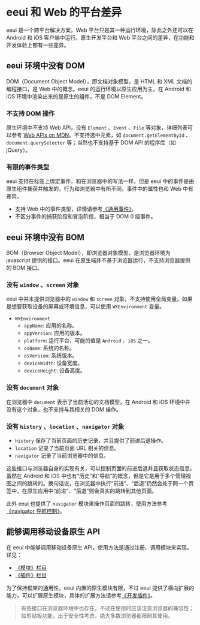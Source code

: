# eeui 和 Web 的平台差异

eeui 是一个跨平台解决方案，Web 平台只是其一种运行环境，除此之外还可以在 Android 和 iOS 客户端中运行。原生开发平台和 Web 平台之间的差异，在功能和开发体验上都有一些差异。

## eeui 环境中没有 DOM

DOM（Document Object Model），即文档对象模型，是 HTML 和 XML 文档的编程接口，是 Web 中的概念。eeui 的运行环境以原生应用为主，在 Android 和 iOS 环境中渲染出来的是原生的组件，不是 DOM Element。

### 不支持 DOM 操作

原生环境中不支持 Web API，没有 `Element` 、`Event` 、`File` 等对象，详细列表可以参考 [Web APIs on MDN](https://developer.mozilla.org/en-US/docs/Web/API)。不支持选中元素，如 `document.getElementById` 、 `document.querySelector` 等；当然也不支持基于 DOM API 的程序库（如 jQuery）。

### 有限的事件类型

eeui 支持在标签上绑定事件，和在浏览器中的写法一样，但是 eeui 中的事件是由原生组件捕获并触发的，行为和浏览器中有所不同，事件中的属性也和 Web 中有差异。

+ 支持 Web 中的事件类型，详情请参考[《通用事件》](../weex/events/common-events.html)。
+ 不区分事件的捕获阶段和冒泡阶段，相当于 DOM 0 级事件。

## eeui 环境中没有 BOM

BOM（Browser Object Model），即浏览器对象模型，是浏览器环境为 javascript 提供的接口。eeui 在原生端并不基于浏览器运行，不支持浏览器提供的 BOM 接口。

### 没有 `window` 、`screen` 对象

eeui 中并未提供浏览器中的 `window` 和 `screen` 对象，不支持使用全局变量。如果是想要获取设备的屏幕或环境信息，可以使用 `WXEnvironment` 变量。

+ `WXEnvironment`
  + `appName`: 应用的名称。
  + `appVersion`: 应用的版本。
  + `platform`: 运行平台，可能的值是 `Android` 、`iOS` 之一。
  + `osName`: 系统的名称。
  + `osVersion`: 系统版本。
  + `deviceWidth`: 设备宽度。
  + `deviceHeight`: 设备高度。

### 没有 `document` 对象

在浏览器中 `document` 表示了当前活动的文档模型，在 Android 和 iOS 环境中并没有这个对象，也不支持与其相关的 DOM 操作。

### 没有 `history` 、`location` 、`navigator` 对象

+ `history` 保存了当前页面的历史记录，并且提供了前进后退操作。
+ `location` 记录了当前页面 URL 相关的信息。
+ `navigator` 记录了当前浏览器中的信息。

这些接口与浏览器自身的实现有关，可以控制页面的前进后退并且获取状态信息。虽然在 Android 和 iOS 中也有“历史”和“导航”的概念，但是它是用于多个管理视图之间的跳转的。换句话说，在浏览器中执行“前进”、“后退”仍然会处于同一个页签中，在原生应用中“前进”、“后退”则会真实的跳转到其他页面。

此外 eeui 也提供了 `navigator` 模块来操作页面的跳转，使用方法参考[《navigator 导航控制》](../module/navigator.html)。

## 能够调用移动设备原生 API

在 eeui 中能够调用移动设备原生 API，使用方法是通过注册、调用模块来实现。详见：

+ [《模块》栏目](../module/adDialog.html)
+ [《插件》栏目](../markets/detail.html#citypicker)

为了保持框架的通用性，eeui 内置的原生模块有限，不过 eeui 提供了横向扩展的能力，可以扩展原生模块，具体的扩展方法请参考[《开发插件》](../plugin/dev/create.html)。

> 有些接口在浏览器环境中也存在，不过在使用时应该注意浏览器的兼容性；如剪贴板功能，出于安全性考虑，绝大多数浏览器都限制其使用。